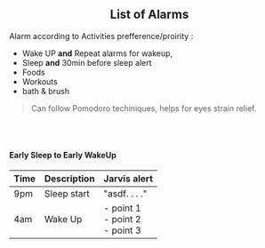 <h2 align="center">List of Alarms</h2>

Alarm according to Activities prefference/proirity :  
- Wake UP **and** Repeat alarms for wakeup,
- Sleep **and** 30min before sleep alert
- Foods
- Workouts
- bath & brush

> Can follow Pomodoro techiniques, helps for eyes strain relief.

<br>
<br>


#### Early Sleep to Early WakeUp

| Time | Description | Jarvis alert |
| ---- | ----------- | ------------ |
| 9pm | Sleep start | "asdf. . . ." |
| 4am | Wake Up | - point 1<br>- point 2<br>- point 3 |
